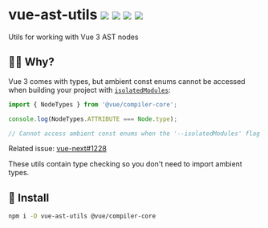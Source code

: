 # vue-ast-utils <a href="https://npm.im/vue-ast-utils"><img src="https://badgen.net/npm/v/vue-ast-utils"></a> <a href="https://npm.im/vue-ast-utils"><img src="https://badgen.net/npm/dm/vue-ast-utils"></a> <a href="https://packagephobia.now.sh/result?p=vue-ast-utils"><img src="https://packagephobia.now.sh/badge?p=vue-ast-utils"></a> <a href="https://bundlephobia.com/result?p=vue-ast-utils"><img src="https://badgen.net/bundlephobia/minzip/vue-ast-utils"></a>

Utils for working with Vue 3 AST nodes

## 🙋‍♂️ Why?
Vue 3 comes with types, but ambient const enums cannot be accessed when building your project with [`isolatedModules`](https://www.typescriptlang.org/tsconfig#isolatedModules):

```ts
import { NodeTypes } from '@vue/compiler-core';

console.log(NodeTypes.ATTRIBUTE === Node.type);

// Cannot access ambient const enums when the '--isolatedModules' flag is provided. ts(2748)
```

Related issue: [vue-next#1228](https://github.com/vuejs/vue-next/issues/1228)

These utils contain type checking so you don't need to import ambient types.

## 🚀 Install
```sh
npm i -D vue-ast-utils @vue/compiler-core
```
